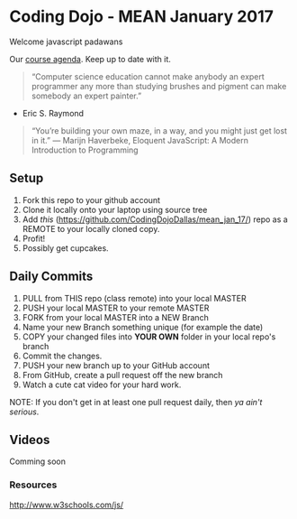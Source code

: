 # Coding Dojo - MEAN January 2017

Welcome javascript padawans 

Our [course agenda](https://codingdojo-dallas.slack.com/files/katemoc/F3PP2BF3R/meanassignments.pdf). Keep up to date with it.

> “Computer science education cannot make anybody an expert programmer any more than studying brushes and pigment can make somebody an expert painter.”
- Eric S. Raymond

> “You’re building your own maze, in a way, and you might just get lost in it.” 
― Marijn Haverbeke, Eloquent JavaScript: A Modern Introduction to Programming


## Setup
 1. Fork this repo to your github account
 2. Clone it locally onto your laptop using source tree
 3. Add *this* (https://github.com/CodingDojoDallas/mean_jan_17/) repo as a REMOTE to your locally cloned copy.
 4. Profit!
 5. Possibly get cupcakes.

## Daily Commits
 1. PULL from THIS repo (class remote) into your local MASTER
 2. PUSH your local MASTER to your remote MASTER
 2. FORK from your local MASTER into a NEW Branch
 3. Name your new Branch something unique (for example the date)
 4. COPY your changed files into __YOUR OWN__ folder in your local repo's branch
 5. Commit the changes.
 6. PUSH your new branch up to your GitHub account
 7. From GitHub, create a pull request off the new branch
 8. Watch a cute cat video for your hard work.

NOTE: If you don't get in at least one pull request daily, then *_ya ain't serious_*.

## Videos

Comming soon

### Resources

http://www.w3schools.com/js/
